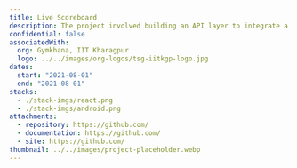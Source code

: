 ```yaml
---
title: Live Scoreboard
description: The project involved building an API layer to integrate a Reactjs frontend with a Python simulator and MongoDB for Covid-19 spread analysis on university campuses, deploying it on AWS EC2 with Apache Web Server and coordinating tests with the frontend and model-development teams.
confidential: false
associatedWith:
  org: Gymkhana, IIT Kharagpur
  logo: ../../images/org-logos/tsg-iitkgp-logo.jpg
dates:
  start: "2021-08-01"
  end: "2021-08-01"
stacks:
  - ./stack-imgs/react.png
  - ./stack-imgs/android.png
attachments:
  - repository: https://github.com/
  - documentation: https://github.com/
  - site: https://github.com/
thumbnail: ../../images/project-placeholder.webp
---
```

